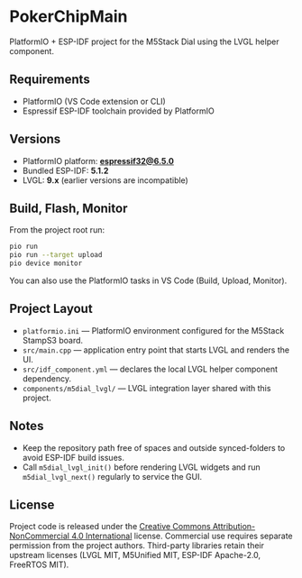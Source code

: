 # PokerChipMain

PlatformIO + ESP-IDF project for the M5Stack Dial using the LVGL helper component.

## Requirements
- PlatformIO (VS Code extension or CLI)
- Espressif ESP-IDF toolchain provided by PlatformIO

## Versions
- PlatformIO platform: **espressif32@6.5.0**
- Bundled ESP-IDF: **5.1.2**
- LVGL: **9.x** (earlier versions are incompatible)

## Build, Flash, Monitor
From the project root run:

```bash
pio run
pio run --target upload
pio device monitor
```

You can also use the PlatformIO tasks in VS Code (Build, Upload, Monitor).

## Project Layout
- `platformio.ini` — PlatformIO environment configured for the M5Stack StampS3 board.
- `src/main.cpp` — application entry point that starts LVGL and renders the UI.
- `src/idf_component.yml` — declares the local LVGL helper component dependency.
- `components/m5dial_lvgl/` — LVGL integration layer shared with this project.


## Notes
- Keep the repository path free of spaces and outside synced-folders to avoid ESP-IDF build issues.
- Call `m5dial_lvgl_init()` before rendering LVGL widgets and run `m5dial_lvgl_next()` regularly to service the GUI.

## License
Project code is released under the [Creative Commons Attribution-NonCommercial 4.0 International](LICENSE) license.
Commercial use requires separate permission from the project authors.
Third-party libraries retain their upstream licenses (LVGL MIT, M5Unified MIT, ESP-IDF Apache-2.0, FreeRTOS MIT).
